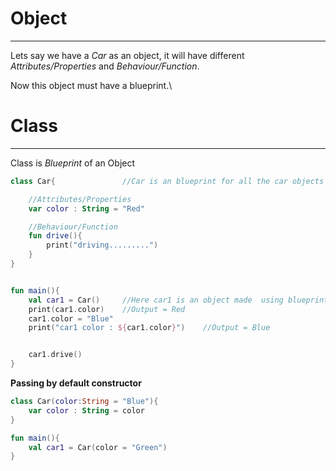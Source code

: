 # Object
---
Lets say we have a _Car_ as an object, it will have different _Attributes/Properties_ and _Behaviour/Function_.

Now this object must have a blueprint.\

# Class
--- 
Class is _Blueprint_ of an Object

```kotlin
class Car{               //Car is an blueprint for all the car objects

    //Attributes/Properties
    var color : String = "Red"

    //Behaviour/Function
    fun drive(){
        print("driving.........")
    }
}


fun main(){
    val car1 = Car()     //Here car1 is an object made  using blueprint Car
    print(car1.color)    //Output = Red
    car1.color = "Blue"
    print("car1 color : ${car1.color}")    //Output = Blue


    car1.drive()
}

```
__Passing by default constructor__

```kotlin
class Car(color:String = "Blue"){
    var color : String = color
}

fun main(){
    val car1 = Car(color = "Green")
}
```